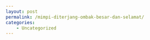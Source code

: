 ```yaml
---
layout: post
permalink: /mimpi-diterjang-ombak-besar-dan-selamat/
categories:
    - Uncategorized
---
```



